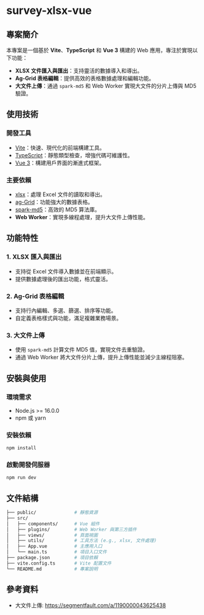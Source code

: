 # survey-xlsx-vue

## 專案簡介

本專案是一個基於 **Vite**、**TypeScript** 和 **Vue 3** 構建的 Web 應用，專注於實現以下功能：

- **XLSX 文件匯入與匯出**：支持靈活的數據導入和導出。
- **Ag-Grid 表格編輯**：提供高效的表格數據處理和編輯功能。
- **大文件上傳**：通過 `spark-md5` 和 Web Worker 實現大文件的分片上傳與 MD5 驗證。

## 使用技術

### 開發工具
- [Vite](https://vitejs.dev/)：快速、現代化的前端構建工具。
- [TypeScript](https://www.typescriptlang.org/)：靜態類型檢查，增強代碼可維護性。
- [Vue 3](https://vuejs.org/)：構建用戶界面的漸進式框架。

### 主要依賴
- [xlsx](https://github.com/SheetJS/sheetjs)：處理 Excel 文件的讀取和導出。
- [ag-Grid](https://www.ag-grid.com/)：功能強大的數據表格。
- [spark-md5](https://github.com/satazor/js-spark-md5)：高效的 MD5 算法庫。
- **Web Worker**：實現多線程處理，提升大文件上傳性能。

## 功能特性

### 1. XLSX 匯入與匯出

- 支持從 Excel 文件導入數據並在前端顯示。
- 提供數據處理後的匯出功能，格式靈活。

### 2. Ag-Grid 表格編輯

- 支持行內編輯、多選、篩選、排序等功能。
- 自定義表格樣式與功能，滿足複雜業務場景。

### 3. 大文件上傳

- 使用 `spark-md5` 計算文件 MD5 值，實現文件去重驗證。
- 通過 Web Worker 將大文件分片上傳，提升上傳性能並減少主線程阻塞。

## 安裝與使用

### 環境需求

- Node.js >= 16.0.0
- npm 或 yarn

### 安裝依賴

```bash
npm install
```

### 啟動開發伺服器

```bash
npm run dev
```

## 文件結構

```bash
├── public/              # 靜態資源
├── src/
│   ├── components/      # Vue 組件
│   ├── plugins/         # Web Worker 與第三方插件
│   ├── views/           # 頁面視圖
│   ├── utils/           # 工具方法 (e.g., xlsx, 文件處理)
│   ├── App.vue          # 主應用入口
│   └── main.ts          # 項目入口文件
├── package.json         # 項目依賴
├── vite.config.ts       # Vite 配置文件
└── README.md            # 專案說明
```

## 參考資料

- 大文件上傳: https://segmentfault.com/a/1190000043625438
